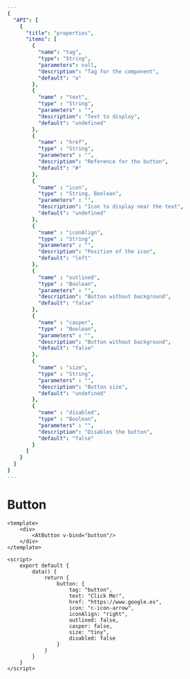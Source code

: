 ```yaml
---
{
  "API": [
    {
      "title": "properties",
      "items": [
        {
          "name": "tag",
          "type": "String",
          "parameters": null,
          "description": "Tag for the component",
          "default": "a"
        },
        {
          "name" : "text",
          "type" : "String",
          "parameters" : "",
          "description": "Text to display",
          "default": "undefined"
        },
        {
          "name" : "href",
          "type" : "String",
          "parameters" : "",
          "description": "Reference for the button",
          "default": "#"
        },
        {
          "name" : "icon",
          "type" : "String, Boolean",
          "parameters" : "",
          "description": "Icon to display near the text",
          "default": "undefined"
        },
        {
          "name" : "iconAlign",
          "type" : "String",
          "parameters" : "",
          "description": "Position of the icon",
          "default": "left"
        },
        {
          "name" : "outlined",
          "type" : "Boolean",
          "parameters" : "",
          "description": "Button without background",
          "default": "false"
        },
        {
          "name" : "casper",
          "type" : "Boolean",
          "parameters" : "",
          "description": "Button without background",
          "default": "false"
        },
        {
          "name" : "size",
          "type" : "String",
          "parameters" : "",
          "description": "Button size",
          "default": "undefined"
        },
        {
          "name" : "disabled",
          "type" : "Boolean",
          "parameters" : "",
          "description": "Disables the button",
          "default": "false"
        }                                                             
      ] 
    }
  ]
}
---
```


# Button

<Preview>
  <template slot="demo">
        <AtButton text="Click me !"/> 
  </template>

  ```vue
  <template>
      <div>
          <AtButton v-bind="button"/>
      </div>
  </template>
  
  <script>
      export default {
          data() {
              return {
                  button: {
                      tag: "button",
                      text: "Click Me!",
                      href: "https://www.google.es",
                      icon: "c-icon-arrow",
                      iconAlign: "right",
                      outlined: false,
                      casper: false,
                      size: "tiny",
                      disabled: false
                  }
              }
          }
      }
  </script>

  ```
</Preview>


